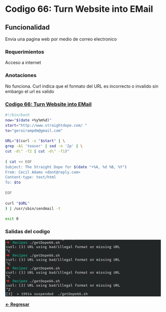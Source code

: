 # Codigo 66: Turn Website into EMail

## Funcionalidad
Envia una pagina web por medio de correo electronico

### **Requerimientos**
Acceso a internet

### **Anotaciones**
No funciona. Curl indica que el formato del URL es incorrecto o invalido sin embargo el url es valido

### **[Codigo 66: Turn Website into EMail](getDope66.sh)**

```bash
#!/bin/bash
now="$(date +%y%m%d)"
start="http://www.straightdope.com/ "
to="gerairampdm@gmail.com"   

URL="$(curl -s "$start" | \
grep -A1 'teaser' | sed -n '2p' | \
cut -d\" -f2 | cut -d\" -f1)"

( cat << EOF
Subject: The Straight Dope for $(date "+%A, %d %B, %Y")
From: Cecil Adams <dont@reply.com>
Content-type: text/html
To: $to

EOF

curl "$URL"
) | /usr/sbin/sendmail -t

exit 0
```

### **Salidas del codigo**

![Salida.png](Salida.png)

**[<- Regresar](../README.md)**